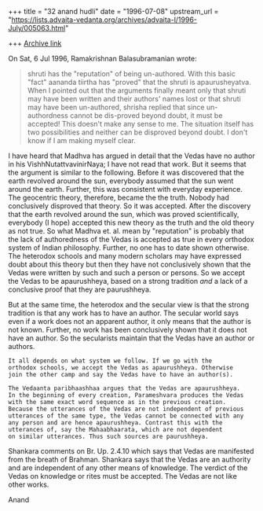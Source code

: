 +++
title = "32 anand hudli"
date = "1996-07-08"
upstream_url = "https://lists.advaita-vedanta.org/archives/advaita-l/1996-July/005063.html"

+++
[Archive link](https://lists.advaita-vedanta.org/archives/advaita-l/1996-July/005063.html)

On Sat, 6 Jul 1996, Ramakrishnan Balasubramanian wrote:

> shruti has the "reputation" of being un-authored. With this basic "fact"
> aananda tiirtha has "proved" that the shruti is apaurusheyatva. When I pointed
> out that the arguments finally meant only that shruti may have been written
 and
> their authors' names lost or that shruti may have been un-authored, shrisha
> replied that since un-authordness cannot be dis-proved beyond doubt, it must
 be
> accepted! This doesn't make any sense to me. The situation itself has two
> possibilities and neither can be disproved beyond doubt. I don't know if I am
> making myself clear.

   I have heard that Madhva has argued in detail that the Vedas have
   no author in his VishhNutattvavinirNaya; I have not read that work.
   But it seems that the argument is similar to the following. Before
   it was discovered that the earth revolved around the sun, everybody
   assumed that the sun went around the earth. Further, this was consistent
   with everyday experience. The geocentric theory, therefore, became the
   the truth. Nobody had conclusively disproved that theory. So it was
  accepted. After the discovery that the earth revolved around the sun,
   which was proved scientifically, everybody (I hope) accepted this
   new theory as the truth and the old theory as not true. So what
   Madhva et. al. mean by "reputation" is probably that the lack of
   authoredness of the Vedas is accepted as true in every orthodox
   system of Indian philosophy. Further, no one has to date shown
   otherwise. The heterodox schools and many modern scholars may have
   expressed doubt about this theory but then they have not conclusively
   shown that the Vedas were written by such and such a person or persons.
   So we accept the Vedas to be apaurushheya, based on a strong tradition
   *and* a lack of a conclusive proof that they are paurushheya.

   But at the same time, the heterodox and the secular view is that
   the strong tradition is that any work has to have an author. The
   secular world says even if a work does not an apparent author, it
   only means that the author is not known. Further, no work has
    been conclusively shown that it does not have an author. So the
    secularists maintain that the Vedas have an author or authors.

    It all depends on what system we follow. If we go with the
    orthodox schools, we accept the Vedas as apaurushheya. Otherwise
    join the other camp and say the Vedas have to have an author(s).

    The Vedaanta paribhaashhaa argues that the Vedas are apaurushheya.
    In the beginning of every creation, Parameshvara produces the Vedas
    with the same exact word sequence as in the previous creation.
    Because the utterances of the Vedas are not independent of previous
    utterances of the same type, the Vedas cannot be connected with any
    any person and are hence apaurushheya. Contrast this with the
    utterances of, say the Mahaabhaarata, which are not dependent
    on similar utterances. Thus such sources are paurushheya.

   Shankara comments on Br. Up. 2.4.10 which says that Vedas are
   manifested from the breath of Brahman.
   Shankara says that the Vedas are an authority and are independent
   of any other means of knowledge. The verdict of the Vedas on knowledge
   or rites must be accepted. The Vedas are not like other works.

 Anand

